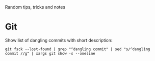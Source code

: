 Random tips, tricks and notes

Git
===
Show list of dangling commits with short description:

    git fsck --lost-found | grep "^dangling commit" | sed "s/^dangling commit //g" | xargs git show -s --oneline
